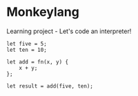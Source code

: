 # Monkeylang

Learning project - Let's code an interpreter!

```monkey
let five = 5;
let ten = 10;

let add = fn(x, y) {
    x + y;
};

let result = add(five, ten);
```
